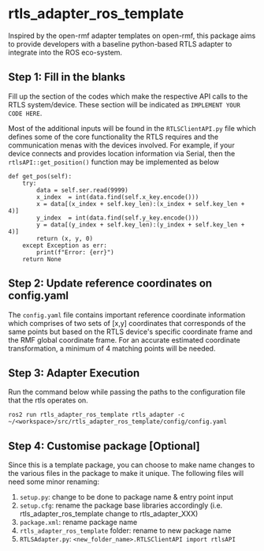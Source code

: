 # rtls_adapter_ros_template

Inspired by the open-rmf adapter templates on open-rmf, this package aims to provide developers with a baseline python-based RTLS adapter to integrate into the ROS eco-system.


## Step 1: Fill in the blanks
Fill up the section of the codes which make the respective API calls to the RTLS system/device. These section will be indicated as `IMPLEMENT YOUR CODE HERE`.

Most of the additional inputs will be found in the `RTLSClientAPI.py` file which defines some of the core functionality the RTLS requires and the communication menas with the devices involved. For example, if your device connects and provides location information via Serial, then the `rtlsAPI::get_position()` function may be implemented as below
```
def get_pos(self):
    try:
        data = self.ser.read(9999)
        x_index  = int(data.find(self.x_key.encode()))
        x = data[(x_index + self.key_len):(x_index + self.key_len + 4)]
        y_index  = int(data.find(self.y_key.encode()))
        y = data[(y_index + self.key_len):(y_index + self.key_len + 4)]
        return (x, y, 0)
    except Exception as err:
        print(f"Error: {err}")
    return None
```


## Step 2: Update reference coordinates on config.yaml
The `config.yaml` file contains important reference coordinate information which comprises of two sets of [x,y] coordinates that corresponds of the same points but based on the RTLS device's specific coordinate frame and the RMF global coordinate frame. For an accurate estimated coordinate transformation, a minimum of 4 matching points will be needed.


## Step 3: Adapter Execution
Run the command below while passing the paths to the configuration file that the rtls operates on.
```
ros2 run rtls_adapter_ros_template rtls_adapter -c ~/<workspace>/src/rtls_adapter_ros_template/config/config.yaml
```


## Step 4: Customise package [Optional]
Since this is a template package, you can choose to make name changes to the various files in the package to make it unique. The following files will need some minor renaming:

1) `setup.py`: change to be done to package name & entry point input
2) `setup.cfg`: rename the package base libraries accordingly (i.e. rtls_adapter_ros_template change to rtls_adapter_XXX)
3) `package.xml`: rename package name
4) `rtls_adapter_ros_template` folder: rename to new package name
5) `RTLSAdapter.py`: `<new_folder_name>.RTLSClientAPI import rtlsAPI`
